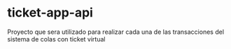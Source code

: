 # ticket-app-api
Proyecto que sera utilizado para realizar cada una de las transacciones del sistema de colas con ticket virtual
